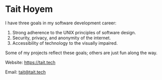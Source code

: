 # Tait Hoyem

I have three goals in my software development career:

1. Strong adherence to the UNIX principles of software design.
2. Security, privacy, and anonymity of the internet.
3. Accessibility of technology to the visually impaired.

Some of my projects reflect these goals; others are just fun along the way.

Website: https://tait.tech

Email: tait@tait.tech
